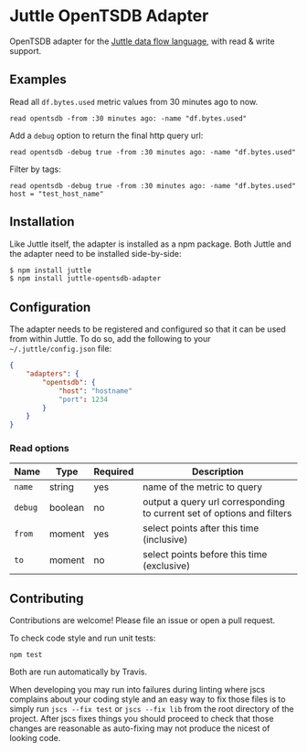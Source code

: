 # Juttle OpenTSDB Adapter

OpenTSDB adapter for the [Juttle data flow
language](https://github.com/juttle/juttle), with read & write support.

## Examples

Read all `df.bytes.used` metric values from 30 minutes ago to now.
```juttle
read opentsdb -from :30 minutes ago: -name "df.bytes.used"
```

Add a `debug` option to return the final http query url:
```juttle
read opentsdb -debug true -from :30 minutes ago: -name "df.bytes.used"
```

Filter by tags:
```juttle
read opentsdb -debug true -from :30 minutes ago: -name "df.bytes.used" host = "test_host_name"
```

## Installation

Like Juttle itself, the adapter is installed as a npm package. Both Juttle and
the adapter need to be installed side-by-side:

```bash
$ npm install juttle
$ npm install juttle-opentsdb-adapter
```

## Configuration

The adapter needs to be registered and configured so that it can be used from
within Juttle. To do so, add the following to your `~/.juttle/config.json` file:

```json
{
    "adapters": {
        "opentsdb": {
            "host": "hostname"
            "port": 1234
        }
    }
}
```

### Read options

Name | Type | Required | Description
-----|------|----------|-------------
`name` | string | yes | name of the metric to query
`debug` | boolean | no | output a query url corresponding to current set of options and filters
`from` | moment | yes | select points after this time (inclusive)
`to`   | moment | no | select points before this time (exclusive)

## Contributing

Contributions are welcome! Please file an issue or open a pull request.

To check code style and run unit tests:
```
npm test
```

Both are run automatically by Travis.

When developing you may run into failures during linting where jscs complains
about your coding style and an easy way to fix those files is to simply run
`jscs --fix test` or `jscs --fix lib` from the root directory of the project.
After jscs fixes things you should proceed to check that those changes are
reasonable as auto-fixing may not produce the nicest of looking code.
